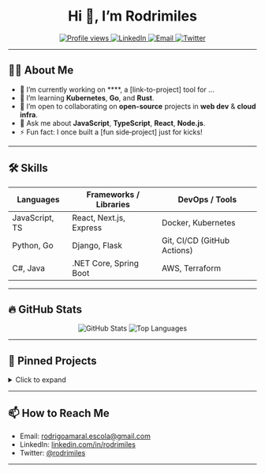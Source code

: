 <!--
  This README will be shown on your profile. Update the placeholders & save!
-->

<h1 align="center">Hi 👋, I’m Rodrimiles</h1>
<p align="center">
  <a href="https://github.com/rodrimiles">
    <img alt="Profile views" src="https://komarev.com/ghpvc/?username=rodrimiles&color=blue"/>
  </a>
  <a href="https://linkedin.com/in/rodrimiles">
    <img alt="LinkedIn" src="https://img.shields.io/badge/LinkedIn-0A66C2?style=flat-square&logo=linkedin&logoColor=white"/>
  </a>
  <a href="mailto:youremail@example.com">
    <img alt="Email" src="https://img.shields.io/badge/Email-5382A1?style=flat-square&logo=gmail&logoColor=white"/>
  </a>
  <a href="https://twitter.com/rodrimiles">
    <img alt="Twitter" src="https://img.shields.io/badge/Twitter-1DA1F2?style=flat-square&logo=twitter&logoColor=white"/>
  </a>
</p>

---

## 👨‍💻 About Me

- 🔭 I’m currently working on ****, a [link-to-project] tool for ...
- 🌱 I’m learning **Kubernetes**, **Go**, and **Rust**.
- 👯 I’m open to collaborating on **open-source** projects in **web dev** & **cloud infra**.
- 💬 Ask me about **JavaScript**, **TypeScript**, **React**, **Node.js**.
- ⚡ Fun fact: I once built a [fun side‐project] just for kicks!

---

## 🛠️ Skills

| Languages        | Frameworks / Libraries      | DevOps / Tools         |
|------------------|-----------------------------|------------------------|
| JavaScript, TS   | React, Next.js, Express     | Docker, Kubernetes     |
| Python, Go       | Django, Flask               | Git, CI/CD (GitHub Actions) |
| C#, Java         | .NET Core, Spring Boot      | AWS, Terraform         |

---

## 🔥 GitHub Stats

<p align="center">
  <img src="https://github-readme-stats.vercel.app/api?username=rodrimiles&show_icons=true&theme=radical" alt="GitHub Stats" />
  <img src="https://github-readme-stats.vercel.app/api/top-langs/?username=rodrimiles&layout=compact&theme=radical" alt="Top Languages" />
</p>

---

## 📂 Pinned Projects

<details>
<summary>Click to expand</summary>
<ul>
  <li>
    <a href="https://github.com/rodrimiles/project-xyz">
      <strong>project-xyz</strong>
    </a> — A CLI tool to automate …
  </li>
  <li>
    <a href="https://github.com/rodrimiles/awesome-repo">
      <strong>awesome-repo</strong>
    </a> — Curated list of resources on …
  </li>
  <li>
    <a href="https://github.com/rodrimiles/my-next-app">
      <strong>my-next-app</strong>
    </a> — A starter template for …
  </li>
</ul>
</details>

---

## 📫 How to Reach Me

- Email: rodrigoamaral.escola@gmail.com  
- LinkedIn: [linkedin.com/in/rodrimiles](https://linkedin.com/in/rodrimiles)  
- Twitter: [@rodrimiles](https://twitter.com/rodrimiles)  

---

<!--
**rodrimiles/rodrimiles** is a ✨ _special_ ✨ repository because it makes this profile beautiful!
-->
